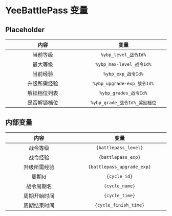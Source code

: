 # YeeBattlePass 变量

## Placeholder

|   内容   |            变量            |
|:------:|:------------------------:|
|  当前等级  |    `%ybp_level_战令Id%`    |
|  最大等级  |  `%ybp_max-level_战令Id%`  |
|  当前经验  |     `%ybp_exp_战令Id%`     |
| 升级所需经验 | `%ybp_upgrade-exp_战令Id%` |
| 解锁档位列表 |   `%ybp_grades_战令Id%`    |
| 是否解锁档位 | `%ybp_grade_战令Id%_奖励档位`  |

## 内部变量

|   内容   |             变量             |
|:------:|:--------------------------:|
|  战令等级  |    `{battlepass_level}`    |
|  战令经验  |     `{battlepass_exp}`     |
| 升级所需经验 | `{battlepass_upgrade_exp}` |
|  周期Id  |        `{cycle_id}`        |
| 战令周期名  |       `{cycle_name}`       |
| 周期开始时间 |       `{cycle_time}`       |
| 周期结束时间 |   `{cycle_finish_time}`    |

<style>
table {
    width: 100%;
}
th, td {
    width: 350px;
}
</style>
